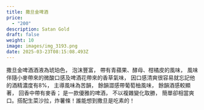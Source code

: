 ```yaml
---
title: 撒旦金啤酒
price:
  - "200"
description: Satan Gold
draft: false
weight: 10
image: images/img_3193.png
date: 2025-03-23T08:15:08.493Z
---
```

撒旦金啤酒酒液為琥珀色， 泡沫豐富， 帶有青蘋果、酵母、柑橘皮的風味， 風味伴隨小麥帶來的微酸口感及啤酒花帶來的香草氣味， 因口感清爽很容易就忘記他的酒精濃度有8%， 主導風味為苦韻， 餘韻澀感帶葡萄柚風味， 餘韻酒感較顯著， 回香中帶有麥香； 是一款優雅的啤酒， 不以複雜變化取勝， 簡單卻相當爽口。搭配生菜沙拉，炸薯條！誰能想到撒旦是吃素的！